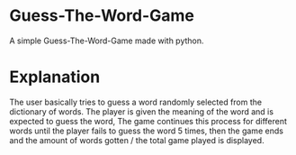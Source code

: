 # Guess-The-Word-Game

A simple Guess-The-Word-Game made with python.

# Explanation

The user basically tries to guess a word randomly selected from the dictionary of words. The player is given the meaning of the word and is expected to guess the word, The game continues this process for different words until the player fails to guess the word 5 times, then the game ends and the amount of words gotten / the total game played is displayed.